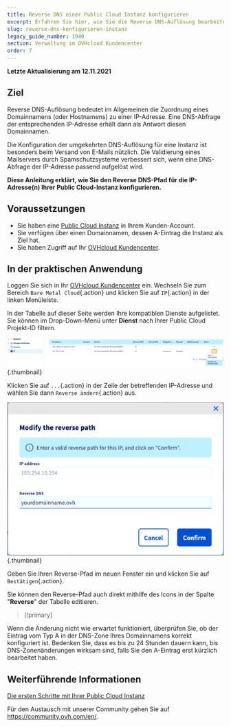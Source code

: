 ```yaml
---
title: Reverse DNS einer Public Cloud Instanz konfigurieren
excerpt: Erfahren Sie hier, wie Sie die Reverse DNS-Auflösung bearbeiten
slug: reverse-dns-konfigurieren-instanz
legacy_guide_number: 1940
section: Verwaltung im OVHcloud Kundencenter
order: 7
---
```


**Letzte Aktualisierung am 12.11.2021**

## Ziel

Reverse DNS-Auflösung bedeutet im Allgemeinen die Zuordnung eines Domainnamens (oder Hostnamens) zu einer IP-Adresse. Eine DNS-Abfrage der entsprechenden IP-Adresse erhält dann als Antwort diesen Domainnamen.

Die Konfiguration der umgekehrten DNS-Auflösung für eine Instanz ist besonders beim Versand von E-Mails nützlich. Die Validierung eines Mailservers durch Spamschutzsysteme verbessert sich, wenn eine DNS-Abfrage der IP-Adresse passend aufgelöst wird.

**Diese Anleitung erklärt, wie Sie den Reverse DNS-Pfad für die IP-Adresse(n) Ihrer Public Cloud-Instanz konfigurieren.**

## Voraussetzungen

- Sie haben eine [Public Cloud Instanz](https://www.ovhcloud.com/de/public-cloud/) in Ihrem Kunden-Account.
- Sie verfügen über einen Domainnamen, dessen A-Eintrag die Instanz als Ziel hat.
- Sie haben Zugriff auf Ihr [OVHcloud Kundencenter](https://www.ovh.com/auth/?action=gotomanager&from=https://www.ovh.de/&ovhSubsidiary=de).

## In der praktischen Anwendung

Loggen Sie sich in Ihr [OVHcloud Kundencenter](https://www.ovh.com/auth/?action=gotomanager&from=https://www.ovh.de/&ovhSubsidiary=de) ein. Wechseln Sie zum Bereich `Bare Metal Cloud`{.action} und klicken Sie auf `IP`{.action} in der linken Menüleiste.

In der Tabelle auf dieser Seite werden Ihre kompatiblen Dienste aufgelistet. Sie können im Drop-Down-Menü unter **Dienst** nach Ihrer Public Cloud Projekt-ID filtern.

![Reverse DNS](images/reversecp01.png){.thumbnail}

Klicken Sie auf `...`{.action} in der Zeile der betreffenden IP-Adresse und wählen Sie dann `Reverse ändern`{.action} aus.

![Reverse DNS](images/reversecp02.png){.thumbnail}

Geben Sie Ihren Reverse-Pfad im neuen Fenster ein und klicken Sie auf `Bestätigen`{.action}.

Sie können den Reverse-Pfad auch direkt mithilfe des Icons in der Spalte "**Reverse**" der Tabelle editieren.

> [!primary]
>
Wenn die Änderung nicht wie erwartet funktioniert, überprüfen Sie, ob der Eintrag vom Typ A in der DNS-Zone Ihres Domainnamens korrekt konfiguriert ist. Bedenken Sie, dass es bis zu 24 Stunden dauern kann, bis DNS-Zonenänderungen wirksam sind, falls Sie den A-Eintrag erst kürzlich bearbeitet haben.
>

## Weiterführende Informationen <a name="gofurther"></a>

[Die ersten Schritte mit Ihrer Public Cloud Instanz](../public-cloud-erste-schritte/)

Für den Austausch mit unserer Community gehen Sie auf <https://community.ovh.com/en/>.